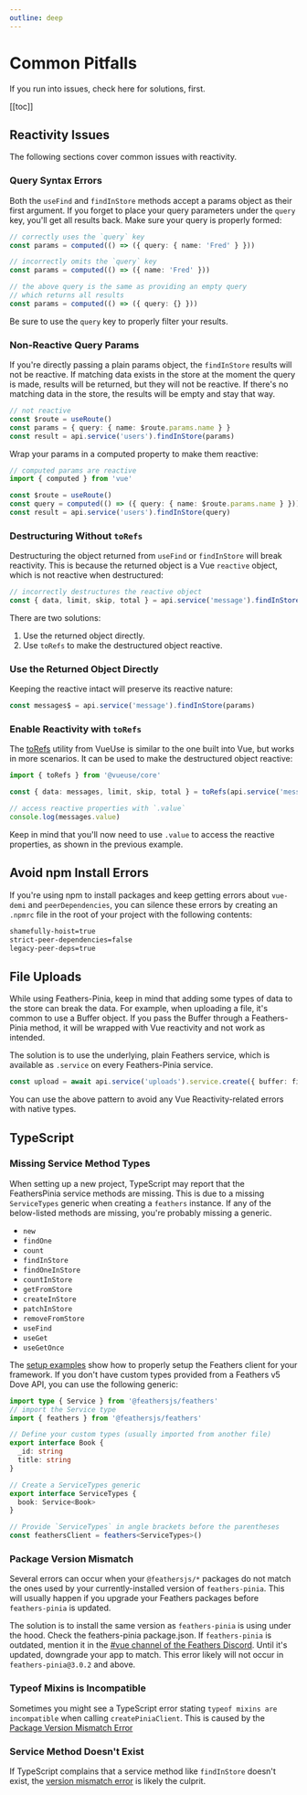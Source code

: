 ```yaml
---
outline: deep
---
```


<script setup>
import Badge from '../components/Badge.vue'
import BlockQuote from '../components/BlockQuote.vue'
</script>

# Common Pitfalls

If you run into issues, check here for solutions, first.

[[toc]]

## Reactivity Issues

The following sections cover common issues with reactivity.

### Query Syntax Errors

Both the `useFind` and `findInStore` methods accept a params object as their first argument. If you forget to place your
query parameters under the `query` key, you'll get all results back.  Make sure your query is properly formed:

```ts
// correctly uses the `query` key
const params = computed(() => ({ query: { name: 'Fred' } }))
```

```ts
// incorrectly omits the `query` key
const params = computed(() => ({ name: 'Fred' }))

// the above query is the same as providing an empty query
// which returns all results
const params = computed(() => ({ query: {} }))
```

Be sure to use the `query` key to properly filter your results.

### Non-Reactive Query Params

If you're directly passing a plain params object, the `findInStore` results will not be reactive. If matching data
exists in the store at the moment the query is made, results will be returned, but they will not be reactive. If there's
no matching data in the store, the results will be empty and stay that way.

```ts
// not reactive
const $route = useRoute()
const params = { query: { name: $route.params.name } }
const result = api.service('users').findInStore(params)
```

Wrap your params in a computed property to make them reactive:

```ts
// computed params are reactive
import { computed } from 'vue'

const $route = useRoute()
const query = computed(() => ({ query: { name: $route.params.name } }))
const result = api.service('users').findInStore(query)
```

### Destructuring Without `toRefs`

Destructuring the object returned from `useFind` or `findInStore` will break reactivity. This is because the returned
object is a Vue `reactive` object, which is not reactive when destructured:

```ts
// incorrectly destructures the reactive object
const { data, limit, skip, total } = api.service('message').findInStore()
```

There are two solutions:

1. Use the returned object directly.
2. Use `toRefs` to make the destructured object reactive.

### Use the Returned Object Directly

Keeping the reactive intact will preserve its reactive nature:

```ts
const messages$ = api.service('message').findInStore(params)
```

### Enable Reactivity with `toRefs`

The [toRefs](https://vueuse.org/shared/toRefs/#torefs) utility from VueUse is similar to the one built into Vue, but
works in more scenarios. It can be used to make the destructured object reactive:

```ts
import { toRefs } from '@vueuse/core'

const { data: messages, limit, skip, total } = toRefs(api.service('message').findInStore())

// access reactive properties with `.value`
console.log(messages.value)
```

Keep in mind that you'll now need to use `.value` to access the reactive properties, as shown in the previous example.

## Avoid npm Install Errors

If you're using npm to install packages and keep getting errors about `vue-demi` and `peerDependencies`, you can silence
these errors by creating an `.npmrc` file in the root of your project with the following contents:

```txt
shamefully-hoist=true
strict-peer-dependencies=false
legacy-peer-deps=true
```

## File Uploads

While using Feathers-Pinia, keep in mind that adding some types of data to the store can break the data. For example,
when uploading a file, it's common to use a Buffer object. If you pass the Buffer through a Feathers-Pinia method, it
will be wrapped with Vue reactivity and not work as intended.

The solution is to use the underlying, plain Feathers service, which is available as `.service` on every Feathers-Pinia
service.

```ts
const upload = await api.service('uploads').service.create({ buffer: file })
```

You can use the above pattern to avoid any Vue Reactivity-related errors with native types.

## TypeScript

### Missing Service Method Types

When setting up a new project, TypeScript may report that the FeathersPinia service methods are missing. This is due to a missing `ServiceTypes` generic when creating a `feathers` instance. If any of the below-listed methods are missing, you're probably missing a generic.

- `new`
- `findOne`
- `count`
- `findInStore`
- `findOneInStore`
- `countInStore`
- `getFromStore`
- `createInStore`
- `patchInStore`
- `removeFromStore`
- `useFind`
- `useGet`
- `useGetOnce`

The [setup examples](/setup/) show how to properly setup the Feathers client for your framework. If you don't have custom types provided from a Feathers v5 Dove API, you can use the following generic:

```ts
import type { Service } from '@feathersjs/feathers'
// import the Service type
import { feathers } from '@feathersjs/feathers'

// Define your custom types (usually imported from another file)
export interface Book {
  _id: string
  title: string
}

// Create a ServiceTypes generic
export interface ServiceTypes {
  book: Service<Book>
}

// Provide `ServiceTypes` in angle brackets before the parentheses
const feathersClient = feathers<ServiceTypes>()
```

### Package Version Mismatch

Several errors can occur when your `@feathersjs/*` packages do not match the ones used by your currently-installed
version of `feathers-pinia`. This will usually happen if you upgrade your Feathers packages before `feathers-pinia` is
updated.

The solution is to install the same version as `feathers-pinia` is using under the hood. Check the feathers-pinia
package.json.  If `feathers-pinia` is outdated, mention it in the [#vue channel of the Feathers Discord](https://discord.com/invite/qa8kez8QBx).
Until it's updated, downgrade your app to match. This error likely will not occur in `feathers-pinia@3.0.2` and above.

### Typeof Mixins is Incompatible

Sometimes you might see a TypeScript error stating `typeof mixins are incompatible` when calling `createPiniaClient`.
This is caused by the [Package Version Mismatch Error](#package-version-mismatch)

### Service Method Doesn't Exist

If TypeScript complains that a service method like `findInStore` doesn't exist, the [version mismatch error](#package-version-mismatch)
is likely the culprit.
